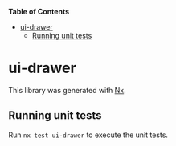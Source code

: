 <!-- START doctoc generated TOC please keep comment here to allow auto update -->
<!-- DON'T EDIT THIS SECTION, INSTEAD RE-RUN doctoc TO UPDATE -->
**Table of Contents**

- [ui-drawer](#ui-drawer)
  - [Running unit tests](#running-unit-tests)

<!-- END doctoc generated TOC please keep comment here to allow auto update -->

# ui-drawer

This library was generated with [Nx](https://nx.dev).


## Running unit tests

Run `nx test ui-drawer` to execute the unit tests.

